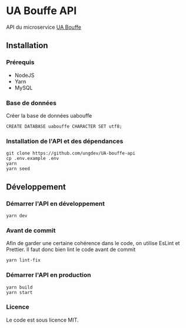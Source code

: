 # UA Bouffe API

API du microservice [UA Bouffe](https://github.com/ungdev/UA-bouffe)

## Installation

### Prérequis

- NodeJS
- Yarn
- MySQL

### Base de données

Créer la base de données uabouffe

```
CREATE DATABASE uabouffe CHARACTER SET utf8;
```

### Installation de l'API et des dépendances

```
git clone https://github.com/ungdev/UA-bouffe-api
cp .env.example .env
yarn
yarn seed
```

## Développement

### Démarrer l'API en développement

```
yarn dev
```

### Avant de commit

Afin de garder une certaine cohérence dans le code, on utilise EsLint et Prettier. Il faut donc bien lint le code avant de commit

```
yarn lint-fix
```

### Démarrer l'API en production

```
yarn build
yarn start
```

### Licence

Le code est sous licence MIT.
